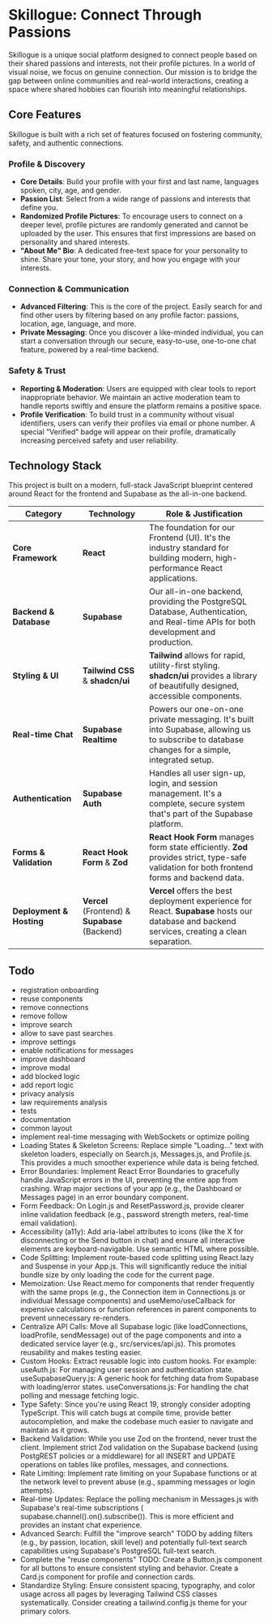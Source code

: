 # Skillogue: Connect Through Passions

Skillogue is a unique social platform designed to connect people based on their shared passions and interests, not their
profile pictures. In a world of visual noise, we focus on genuine connection. Our mission is to bridge the gap between
online communities and real-world interactions, creating a space where shared hobbies can flourish into meaningful
relationships.

## Core Features

Skillogue is built with a rich set of features focused on fostering community, safety, and authentic connections.

### Profile & Discovery

* **Core Details**: Build your profile with your first and last name, languages spoken, city, age, and gender.
* **Passion List**: Select from a wide range of passions and interests that define you.
* **Randomized Profile Pictures**: To encourage users to connect on a deeper level, profile pictures are randomly
  generated and cannot be uploaded by the user. This ensures that first impressions are based on personality and shared
  interests.
* **"About Me" Bio**: A dedicated free-text space for your personality to shine. Share your tone, your story, and how
  you engage with your interests.

### Connection & Communication

* **Advanced Filtering**: This is the core of the project. Easily search for and find other users by filtering based on
  any profile factor: passions, location, age, language, and more.
* **Private Messaging**: Once you discover a like-minded individual, you can start a conversation through our secure,
  easy-to-use, one-to-one chat feature, powered by a real-time backend.

### Safety & Trust

* **Reporting & Moderation**: Users are equipped with clear tools to report inappropriate behavior. We maintain an
  active moderation team to handle reports swiftly and ensure the platform remains a positive space.
* **Profile Verification**: To build trust in a community without visual identifiers, users can verify their profiles
  via email or phone number. A special "Verified" badge will appear on their profile, dramatically increasing perceived
  safety and user reliability.

## Technology Stack

This project is built on a modern, full-stack JavaScript blueprint centered around React for the frontend and Supabase
as the all-in-one backend.

| Category                 | Technology                                     | Role & Justification                                                                                                                            |
|--------------------------|------------------------------------------------|-------------------------------------------------------------------------------------------------------------------------------------------------|
| **Core Framework**       | **React**                                      | The foundation for our Frontend (UI). It's the industry standard for building modern, high-performance React applications.                      |
| **Backend & Database**   | **Supabase**                                   | Our all-in-one backend, providing the PostgreSQL Database, Authentication, and Real-time APIs for both development and production.              |
| **Styling & UI**         | **Tailwind CSS** & **shadcn/ui**               | **Tailwind** allows for rapid, utility-first styling. **shadcn/ui** provides a library of beautifully designed, accessible components.          |
| **Real-time Chat**       | **Supabase Realtime**                          | Powers our one-on-one private messaging. It's built into Supabase, allowing us to subscribe to database changes for a simple, integrated setup. |
| **Authentication**       | **Supabase Auth**                              | Handles all user sign-up, login, and session management. It's a complete, secure system that's part of the Supabase platform.                   |
| **Forms & Validation**   | **React Hook Form** & **Zod**                  | **React Hook Form** manages form state efficiently. **Zod** provides strict, type-safe validation for both frontend forms and backend data.     |
| **Deployment & Hosting** | **Vercel** (Frontend) & **Supabase** (Backend) | **Vercel** offers the best deployment experience for React. **Supabase** hosts our database and backend services, creating a clean separation.  |

## Todo

* registration onboarding
* reuse components
* remove connections
* remove follow
* improve search
* allow to save past searches
* improve settings
* enable notifications for messages
* improve dashboard
* improve modal
* add blocked logic
* add report logic
* privacy analysis
* law requirements analysis
* tests
* documentation
* common layout
* implement real-time messaging with WebSockets or optimize polling
* Loading States & Skeleton Screens: Replace simple "Loading..." text with skeleton loaders, especially on Search.js,
  Messages.js, and Profile.js. This provides a much smoother experience while data is being fetched.
* Error Boundaries: Implement React Error Boundaries to gracefully handle JavaScript errors in the UI, preventing the
  entire app from crashing. Wrap major sections of your app (e.g., the Dashboard or Messages page) in an error boundary
  component.
* Form Feedback: On Login.js and ResetPassword.js, provide clearer inline validation feedback (e.g., password strength
  meters, real-time email validation).
* Accessibility (a11y): Add aria-label attributes to icons (like the X for disconnecting or the Send button in chat) and
  ensure all interactive elements are keyboard-navigable. Use semantic HTML where possible.
* Code Splitting: Implement route-based code splitting using React.lazy and Suspense in your App.js. This will
  significantly reduce the initial bundle size by only loading the code for the current page.
* Memoization: Use React.memo for components that render frequently with the same props (e.g., the Connection item in
  Connections.js or individual Message components) and useMemo/useCallback for expensive calculations or function
  references in parent components to prevent unnecessary re-renders.
* Centralize API Calls: Move all Supabase logic (like loadConnections, loadProfile, sendMessage) out of the page
  components and into a dedicated service layer (e.g., src/services/api.js). This promotes reusability and makes testing
  easier.
* Custom Hooks: Extract reusable logic into custom hooks. For example:
  useAuth.js: For managing user session and authentication state.
  useSupabaseQuery.js: A generic hook for fetching data from Supabase with loading/error states.
  useConversations.js: For handling the chat polling and message fetching logic.
* Type Safety: Since you're using React 19, strongly consider adopting TypeScript. This will catch bugs at compile time,
  provide better autocompletion, and make the codebase much easier to navigate and maintain as it grows.
* Backend Validation: While you use Zod on the frontend, never trust the client. Implement strict Zod validation on the
  Supabase backend (using PostgREST policies or a middleware) for all INSERT and UPDATE operations on tables like
  profiles, messages, and connections.
* Rate Limiting: Implement rate limiting on your Supabase functions or at the network level to prevent abuse (e.g.,
  spamming messages or login attempts).
* Real-time Updates: Replace the polling mechanism in Messages.js with Supabase's real-time subscriptions (
  supabase.channel().on().subscribe()). This is more efficient and provides an instant chat experience.
* Advanced Search: Fulfill the "improve search" TODO by adding filters (e.g., by passion, location, skill level) and
  potentially full-text search capabilities using Supabase's PostgreSQL full-text search.
* Complete the "reuse components" TODO: Create a Button.js component for all buttons to ensure consistent styling and
  behavior. Create a Card.js component for profile and connection cards.
* Standardize Styling: Ensure consistent spacing, typography, and color usage across all pages by leveraging Tailwind
  CSS classes systematically. Consider creating a tailwind.config.js theme for your primary colors.










